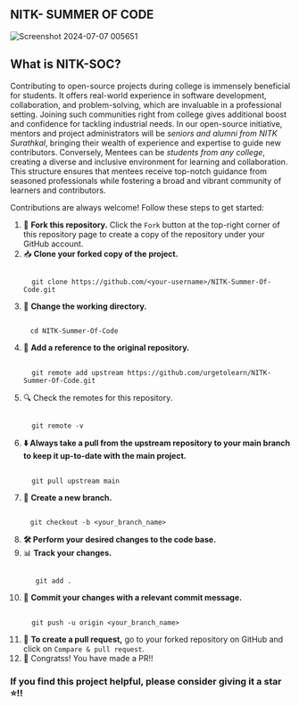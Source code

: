## NITK- SUMMER OF CODE
![Screenshot 2024-07-07 005651](https://github.com/urgetolearn/NITK-Summer-Of-Code/assets/131844481/42204ea7-9206-4935-9d02-2154b5d09fa7)
## What is NITK-SOC?
Contributing to open-source projects during college is immensely beneficial for students. It offers real-world experience in software development, collaboration, and problem-solving, which are invaluable in a professional setting.  Joining such communities right from college gives additional boost and confidence for tackling industrial needs. In our open-source initiative, mentors and project administrators will be *seniors and alumni from NITK Surathkal*, bringing their wealth of experience and expertise to guide new contributors. Conversely, Mentees can be *students from any college*, creating a diverse and inclusive environment for learning and collaboration. This structure ensures that mentees receive top-notch guidance from seasoned professionals while fostering a broad and vibrant community of learners and contributors.

Contributions are always welcome! Follow these steps to get started:
1. 🍴 **Fork this repository.**
Click the `Fork` button at the top-right corner of this repository page to create a copy of the repository under your GitHub account.
2. 📥 **Clone your forked copy of the project.**
   ##
         git clone https://github.com/<your-username>/NITK-Summer-Of-Code.git
4.  📂 **Change the working directory.**
   ##
         cd NITK-Summer-Of-Code
4. 🔗 **Add a reference to the original repository.**
   ##
         git remote add upstream https://github.com/urgetolearn/NITK-Summer-Of-Code.git
6. 🔍 Check the remotes for this repository.
   ##
         git remote -v
8. **⬇️ Always take a pull from the upstream repository to your main branch to keep it up-to-date with the main project.**
   ##
         git pull upstream main
10. 🌿 **Create a new branch.**
   ##
         git checkout -b <your_branch_name>
8. **🛠️ Perform your desired changes to the code base.**
9. 📊 **Track your changes.**
    ##
          git add .
10. 💬 **Commit your changes with a relevant commit message.**
    ##
          git push -u origin <your_branch_name>
11. 🔄 **To create a pull request,** go to your forked repository on GitHub and click on `Compare & pull request`.
12. 🎉 Congratss! You have made a PR!!

### If you find this project helpful, please consider giving it a star ⭐!!
